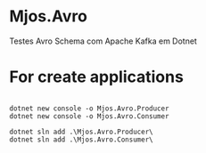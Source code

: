 # Mjos.Avro
Testes Avro Schema  com Apache Kafka em Dotnet

# For create applications
```

dotnet new console -o Mjos.Avro.Producer
dotnet new console -o Mjos.Avro.Consumer

dotnet sln add .\Mjos.Avro.Producer\
dotnet sln add .\Mjos.Avro.Consumer\

```
